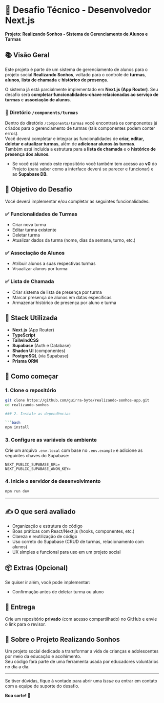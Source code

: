 # 🧪 Desafio Técnico - Desenvolvedor Next.js  

**Projeto: Realizando Sonhos - Sistema de Gerenciamento de Alunos e Turmas**

## 📚 Visão Geral

Este projeto é parte de um sistema de gerenciamento de alunos para o projeto social **Realizando Sonhos**, voltado para o controle de **turmas**, **alunos**, **lista de chamada** e **histórico de presença**.

O sistema já está parcialmente implementado em **Next.js (App Router)**. Seu desafio será **completar funcionalidades-chave relacionadas ao serviço de turmas** e **associação de alunos**.

### 📁 Diretório `/components/turmas`

Dentro do diretório `/components/turmas` você encontrará os componentes já criados para o gerenciamento de turmas (tais componentes podem conter erros).  
Você deverá completar e integrar as funcionalidades de **criar, editar, deletar e atualizar turmas**, além de **adicionar alunos às turmas**.  
Também está incluída a estrutura para a **lista de chamada** e o **histórico de presença dos alunos**.

- Se você está vendo este repositório você também tem acesso ao **v0** do Projeto (para saber como a interface deverá se parecer e funcionar) e ao **Supabase DB**.

## 🎯 Objetivo do Desafio

Você deverá implementar e/ou completar as seguintes funcionalidades:

### ✅ Funcionalidades de Turmas

- Criar nova turma
- Editar turma existente
- Deletar turma
- Atualizar dados da turma (nome, dias da semana, turno, etc.)

### ✅ Associação de Alunos

- Atribuir alunos a suas respectivas turmas
- Visualizar alunos por turma

### ✅ Lista de Chamada

- Criar sistema de lista de presença por turma
- Marcar presença de alunos em datas específicas
- Armazenar histórico de presença por aluno e turma

## 🧱 Stack Utilizada

- **Next.js** (App Router)
- **TypeScript**
- **TailwindCSS**
- **Supabase** (Auth e Database)
- **Shadcn UI** (componentes)
- **PostgreSQL** (via Supabase)
- **Prisma ORM**

## 🚀 Como começar

### 1. **Clone o repositório**

   ```bash
   git clone https://github.com/guirra-byte/realizando-sonhos-app.git
   cd realizando-sonhos

### 2. Instale as dependências

```bash
npm install
```

### 3. Configure as variáveis de ambiente

Crie um arquivo `.env.local` com base no `.env.example` e adicione as seguintes chaves do Supabase:

```env
NEXT_PUBLIC_SUPABASE_URL=
NEXT_PUBLIC_SUPABASE_ANON_KEY=
```

### 4. Inicie o servidor de desenvolvimento

```bash
npm run dev
```

---

## ✍️ O que será avaliado

- Organização e estrutura do código  
- Boas práticas com React/Next.js (hooks, componentes, etc.)  
- Clareza e reutilização de código  
- Uso correto do Supabase (CRUD de turmas, relacionamento com alunos)  
- UX simples e funcional para uso em um projeto social  

## 📦 Extras (Opcional)

Se quiser ir além, você pode implementar:

- Confirmação antes de deletar turma ou aluno  

## 📩 Entrega

Crie um repositório **privado** (com acesso compartilhado) no GitHub e envie o link para o revisor.

## 💙 Sobre o Projeto Realizando Sonhos

Um projeto social dedicado a transformar a vida de crianças e adolescentes por meio da educação e acolhimento.  
Seu código fará parte de uma ferramenta usada por educadores voluntários no dia a dia.

---

Se tiver dúvidas, fique à vontade para abrir uma *Issue* ou entrar em contato com a equipe de suporte do desafio.

**Boa sorte!** 🚀
